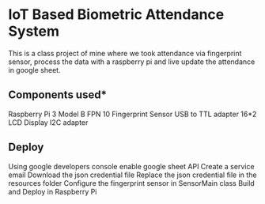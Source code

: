 # IoT Based Biometric Attendance System
This is a class project of mine where we took attendance via fingerprint sensor, process the data with a raspberry pi and live update the attendance in google sheet.

## Components used*
Raspberry Pi 3 Model B
FPN 10 Fingerprint Sensor
USB to TTL adapter
16*2 LCD Display
I2C adapter

## Deploy
Using google developers console enable google sheet API
Create a service email
Download the json credential file
Replace the json credential file in the resources folder
Configure the fingerprint sensor in SensorMain class
Build and Deploy in Raspberry Pi
